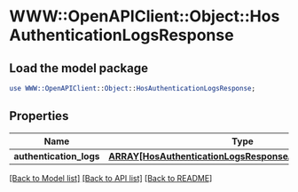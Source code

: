 # WWW::OpenAPIClient::Object::HosAuthenticationLogsResponse

## Load the model package
```perl
use WWW::OpenAPIClient::Object::HosAuthenticationLogsResponse;
```

## Properties
Name | Type | Description | Notes
------------ | ------------- | ------------- | -------------
**authentication_logs** | [**ARRAY[HosAuthenticationLogsResponseAuthenticationLogs]**](HosAuthenticationLogsResponseAuthenticationLogs.md) |  | [optional] 

[[Back to Model list]](../README.md#documentation-for-models) [[Back to API list]](../README.md#documentation-for-api-endpoints) [[Back to README]](../README.md)


